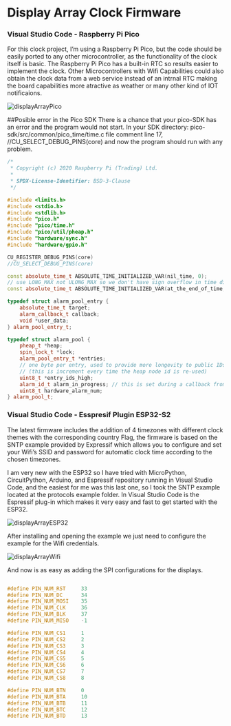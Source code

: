 # Display Array Clock Firmware

### Visual Studio Code - Raspberry Pi Pico

For this clock project, I’m using a Raspberry Pi Pico, but the code should be easily ported to any other microcontroller, as the functionality of the clock itself is basic. The Raspberry Pi Pico has a built-in RTC so results easier to implement the clock. Other Microcontrollers with Wifi Capabilities could also obtain the clock data from a web service instead of an intrnal RTC making the board capabilities more atractive as weather or many other kind of IOT notificaions.

![displayArrayPico](hhttps://savageelectronics.com/wp-content/uploads/2021/05/g16799-1024x625.png)

##Posible error in the Pico SDK
There is a chance that your pico-SDK has an error and the program would not start. In your SDK directory: pico-sdk/src/common/pico_time/time.c file comment line 17, //CU_SELECT_DEBUG_PINS(core) and now the program should run with any problem.

```c++
/*
 * Copyright (c) 2020 Raspberry Pi (Trading) Ltd.
 *
 * SPDX-License-Identifier: BSD-3-Clause
 */

#include <limits.h>
#include <stdio.h>
#include <stdlib.h>
#include "pico.h"
#include "pico/time.h"
#include "pico/util/pheap.h"
#include "hardware/sync.h"
#include "hardware/gpio.h"

CU_REGISTER_DEBUG_PINS(core)
//CU_SELECT_DEBUG_PINS(core)

const absolute_time_t ABSOLUTE_TIME_INITIALIZED_VAR(nil_time, 0);
// use LONG_MAX not ULONG_MAX so we don't have sign overflow in time diffs
const absolute_time_t ABSOLUTE_TIME_INITIALIZED_VAR(at_the_end_of_time, ULONG_MAX);

typedef struct alarm_pool_entry {
    absolute_time_t target;
    alarm_callback_t callback;
    void *user_data;
} alarm_pool_entry_t;

typedef struct alarm_pool {
    pheap_t *heap;
    spin_lock_t *lock;
    alarm_pool_entry_t *entries;
    // one byte per entry, used to provide more longevity to public IDs than heap node ids do
    // (this is increment every time the heap node id is re-used)
    uint8_t *entry_ids_high;
    alarm_id_t alarm_in_progress; // this is set during a callback from the IRQ handler... it can be cleared by alarm_cancel to prevent repeats
    uint8_t hardware_alarm_num;
} alarm_pool_t;
```
### Visual Studio Code - Esspresif Plugin ESP32-S2

The latest firmware includes the addition of 4 timezones with different clock themes with the corresponding country Flag, the firmware is based on the SNTP example provided by Expressif which allows you to configure and set your Wifi’s SSID and password for automatic clock time according to the chosen timezones.

I am very new with the ESP32 so I have tried with MicroPython, CircuitPython, Arduino, and Espressif repository running in Visual Studio Code, and the easiest for me was this last one, so I took the SNTP example located at the protocols example folder. In Visual Studio Code is the Espressif plug-in which makes it very easy and fast to get started with the ESP32.

![displayArrayESP32](https://savageelectronics.com/wp-content/uploads/2021/05/EspressifPlugIn-1024x579.png)

After installing and opening the example we just need to configure the example for the Wifi credentials.

![displayArrayWifi](https://savageelectronics.com/wp-content/uploads/2021/05/WifiConf-1024x588.png)

And now is as easy as adding the SPI configurations for the displays.

```c++

#define PIN_NUM_RST     33
#define PIN_NUM_DC      34
#define PIN_NUM_MOSI    35
#define PIN_NUM_CLK     36
#define PIN_NUM_BLK     37
#define PIN_NUM_MISO    -1

#define PIN_NUM_CS1     1
#define PIN_NUM_CS2     2
#define PIN_NUM_CS3     3
#define PIN_NUM_CS4     4
#define PIN_NUM_CS5     5
#define PIN_NUM_CS6     6
#define PIN_NUM_CS7     7
#define PIN_NUM_CS8     8

#define PIN_NUM_BTN     0
#define PIN_NUM_BTA     10
#define PIN_NUM_BTB     11
#define PIN_NUM_BTC     12 
#define PIN_NUM_BTD     13

```
